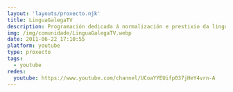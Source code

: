 ```yaml
---
layout: 'layouts/proxecto.njk'
title: LinguaGalegaTV
description: Programación dedicada á normalización e prestixio da lingua galega
img: /img/comunidade/LinguaGalegaTV.webp
date: 2011-06-22 17:10:55
platform: youtube
type: proxecto
tags:
  - youtube
redes:
  youtube: https://www.youtube.com/channel/UCoaYYEUifp037jHeY4vrn-A
---
```

